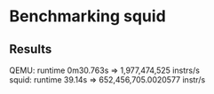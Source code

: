 # Benchmarking squid

## Results
QEMU: runtime 0m30.763s => 1,977,474,525 instrs/s   
squid: runtime 39.14s => 652,456,705.0020577 instr/s
